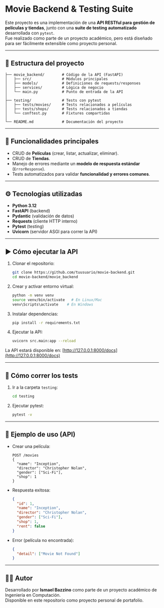 # Movie Backend & Testing Suite

Este proyecto es una implementación de una **API RESTful para gestión de películas y tiendas**, junto con una **suite de testing automatizado** desarrollada con `pytest`.  
Fue realizado como parte de un proyecto académico, pero está diseñado para ser fácilmente extensible como proyecto personal.

---

## 📂 Estructura del proyecto

```
├── movie_backend/        # Código de la API (FastAPI)
│   ├── src/              # Módulos principales
│   ├── models/           # Definiciones de requests/responses
│   ├── services/         # Lógica de negocio
│   └── main.py           # Punto de entrada de la API
│
├── testing/              # Tests con pytest
│   ├── tests/movies/     # Tests relacionados a películas
│   ├── tests/shops/      # Tests relacionados a tiendas
│   └── conftest.py       # Fixtures compartidas
│
└── README.md             # Documentación del proyecto
```

---

## 🚀 Funcionalidades principales

- CRUD de **Películas** (crear, listar, actualizar, eliminar).  
- CRUD de **Tiendas**.  
- Manejo de errores mediante un **modelo de respuesta estándar** (`ErrorResponse`).  
- Tests automatizados para validar **funcionalidad y errores comunes**.  

---

## ⚙️ Tecnologías utilizadas

- **Python 3.12**
- **FastAPI** (backend)
- **Pydantic** (validación de datos)
- **Requests** (cliente HTTP interno)
- **Pytest** (testing)
- **Uvicorn** (servidor ASGI para correr la API)

---

## ▶️ Cómo ejecutar la API

1. Clonar el repositorio:
   ```bash
   git clone https://github.com/tuusuario/movie-backend.git
   cd movie-backend/movie_backend
   ```

2. Crear y activar entorno virtual:
   ```bash
   python -m venv venv
   source venv/bin/activate   # En Linux/Mac
   venv\Scripts\activate    # En Windows
   ```

3. Instalar dependencias:
   ```bash
   pip install -r requirements.txt
   ```

4. Ejecutar la API:
   ```bash
   uvicorn src.main:app --reload
   ```

La API estará disponible en: [http://127.0.0.1:8000/docs](http://127.0.0.1:8000/docs)

---

## 🧪 Cómo correr los tests

1. Ir a la carpeta `testing`:
   ```bash
   cd testing
   ```

2. Ejecutar pytest:
   ```bash
   pytest -v
   ```

---

## 📌 Ejemplo de uso (API)

- Crear una película:
  ```http
  POST /movies
  {
    "name": "Inception",
    "director": "Christopher Nolan",
    "gender": ["Sci-Fi"],
    "shop": 1
  }
  ```

- Respuesta exitosa:
  ```json
  {
    "id": 1,
    "name": "Inception",
    "director": "Christopher Nolan",
    "gender": ["Sci-Fi"],
    "shop": 1,
    "rent": false
  }
  ```

- Error (película no encontrada):
  ```json
  {
    "detail": ["Movie Not Found"]
  }
  ```

---

## 👨‍💻 Autor

Desarrollado por **Ismael Bazzino** como parte de un proyecto académico de Ingeniería en Computación.  
Disponible en este repositorio como proyecto personal de portafolio.

